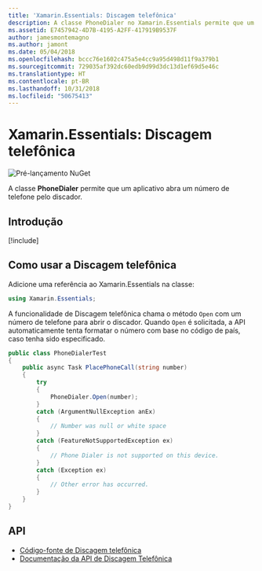 ```yaml
---
title: 'Xamarin.Essentials: Discagem telefônica'
description: A classe PhoneDialer no Xamarin.Essentials permite que um aplicativo abra um número de telefone pelo discador
ms.assetid: E7457942-4D7B-4195-A2FF-417919B9537F
author: jamesmontemagno
ms.author: jamont
ms.date: 05/04/2018
ms.openlocfilehash: bccc76e1602c475a5e4cc9a95d498d11f9a379b1
ms.sourcegitcommit: 729035af392dc60edb9d99d3dc13d1ef69d5e46c
ms.translationtype: HT
ms.contentlocale: pt-BR
ms.lasthandoff: 10/31/2018
ms.locfileid: "50675413"
---
```

# <a name="xamarinessentials-phone-dialer"></a>Xamarin.Essentials: Discagem telefônica

![Pré-lançamento NuGet](~/media/shared/pre-release.png)

A classe **PhoneDialer** permite que um aplicativo abra um número de telefone pelo discador.

## <a name="get-started"></a>Introdução

[!include[](~/essentials/includes/get-started.md)]

## <a name="using-phone-dialer"></a>Como usar a Discagem telefônica

Adicione uma referência ao Xamarin.Essentials na classe:

```csharp
using Xamarin.Essentials;
```

A funcionalidade de Discagem telefônica chama o método `Open` com um número de telefone para abrir o discador. Quando `Open` é solicitada, a API automaticamente tenta formatar o número com base no código de país, caso tenha sido especificado.

```csharp
public class PhoneDialerTest
{
    public async Task PlacePhoneCall(string number)
    {
        try
        {
            PhoneDialer.Open(number);
        }
        catch (ArgumentNullException anEx)
        {
            // Number was null or white space
        }
        catch (FeatureNotSupportedException ex)
        {
            // Phone Dialer is not supported on this device.
        }
        catch (Exception ex)
        {
            // Other error has occurred.
        }
    }
}
```

## <a name="api"></a>API

- [Código-fonte de Discagem telefônica](https://github.com/xamarin/Essentials/tree/master/Xamarin.Essentials/PhoneDialer)
- [Documentação da API de Discagem Telefônica](xref:Xamarin.Essentials.PhoneDialer)
